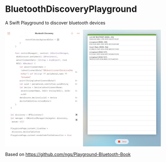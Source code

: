 # BluetoothDiscoveryPlayground
A Swift Playground to discover bluetooth devices

![image](screenshot.jpeg)

Based on https://github.com/ngs/Playground-Bluetooth-Book

